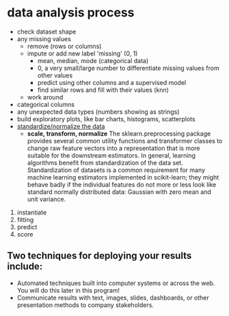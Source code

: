 # data analysis process

* check dataset shape
* any missing values
  * remove (rows or columns)
  * impute or add new label 'missing' (0, 1)
    * mean, median, mode (categorical data)
    * 0, a very small/large number to differentiate missing values from other values
    * predict using other columns and a supervised model
    * find similar rows and fill with their values (knn)
  * work around
* categorical columns
* any unexpected data types (numbers showing as strings)
* build exploratory plots, like bar charts, histograms, scatterplots
* [standardize/normalize the data](https://scikit-learn.org/stable/modules/preprocessing.html)
  * **scale, transform, normalize** The sklearn.preprocessing package provides several common utility functions and transformer classes to change raw feature vectors into a representation that is more suitable for the downstream estimators.
In general, learning algorithms benefit from standardization of the data set. Standardization of datasets is a common requirement for many machine learning estimators implemented in scikit-learn; they might behave badly if the individual features do not more or less look like standard normally distributed data: Gaussian with zero mean and unit variance.



1. instantiate
2. fitting
3. predict
4. score

## Two techniques for deploying your results include:
* Automated techniques built into computer systems or across the web. You will do this later in this program!
* Communicate results with text, images, slides, dashboards, or other presentation methods to company stakeholders.
